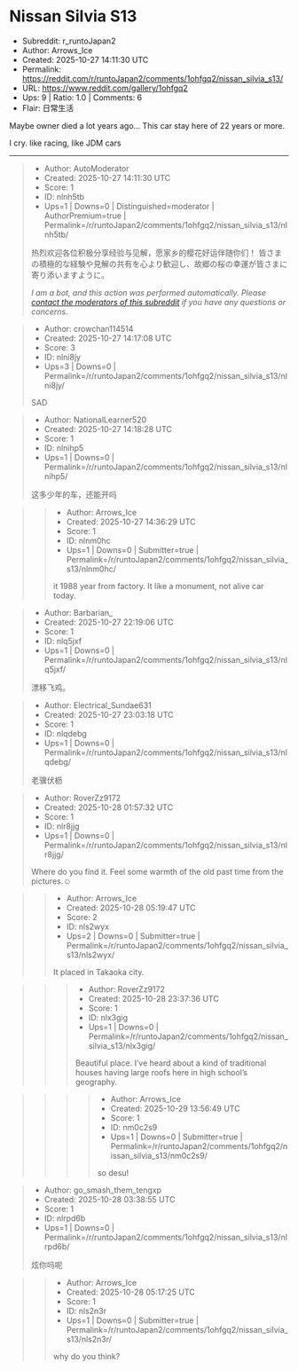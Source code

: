 # Nissan Silvia S13

- Subreddit: r_runtoJapan2
- Author: Arrows_Ice
- Created: 2025-10-27 14:11:30 UTC
- Permalink: https://reddit.com/r/runtoJapan2/comments/1ohfgq2/nissan_silvia_s13/
- URL: https://www.reddit.com/gallery/1ohfgq2
- Ups: 9 | Ratio: 1.0 | Comments: 6
- Flair: 日常生活


Maybe owner died a lot years ago... This car stay here of 22 years or
more.

I cry. like racing, like JDM cars


---

> - Author: AutoModerator
> - Created: 2025-10-27 14:11:30 UTC
> - Score: 1
> - ID: nlnh5tb
> - Ups=1 | Downs=0 | Distinguished=moderator | AuthorPremium=true | Permalink=/r/runtoJapan2/comments/1ohfgq2/nissan_silvia_s13/nlnh5tb/
>
> 热烈欢迎各位积极分享经验与见解，愿家乡的樱花好运伴随你们！
> 皆さまの積極的な経験や見解の共有を心より歓迎し、故郷の桜の幸運が皆さまに寄り添いますように。
> 
> *I am a bot, and this action was performed automatically. Please [contact the moderators of this subreddit](/message/compose/?to=/r/runtoJapan2) if you have any questions or concerns.*

> - Author: crowchan114514
> - Created: 2025-10-27 14:17:08 UTC
> - Score: 3
> - ID: nlni8jy
> - Ups=3 | Downs=0 | Permalink=/r/runtoJapan2/comments/1ohfgq2/nissan_silvia_s13/nlni8jy/
>
>   
> SAD

> - Author: NationalLearner520
> - Created: 2025-10-27 14:18:28 UTC
> - Score: 1
> - ID: nlnihp5
> - Ups=1 | Downs=0 | Permalink=/r/runtoJapan2/comments/1ohfgq2/nissan_silvia_s13/nlnihp5/
>
> 这多少年的车，还能开吗

>> - Author: Arrows_Ice
>> - Created: 2025-10-27 14:36:29 UTC
>> - Score: 1
>> - ID: nlnm0hc
>> - Ups=1 | Downs=0 | Submitter=true | Permalink=/r/runtoJapan2/comments/1ohfgq2/nissan_silvia_s13/nlnm0hc/
>>
>> it 1988 year from factory. It like a monument, not alive car today. 

> - Author: Barbarian_
> - Created: 2025-10-27 22:19:06 UTC
> - Score: 1
> - ID: nlq5jxf
> - Ups=1 | Downs=0 | Permalink=/r/runtoJapan2/comments/1ohfgq2/nissan_silvia_s13/nlq5jxf/
>
> 漂移飞鸡。

> - Author: Electrical_Sundae631
> - Created: 2025-10-27 23:03:18 UTC
> - Score: 1
> - ID: nlqdebg
> - Ups=1 | Downs=0 | Permalink=/r/runtoJapan2/comments/1ohfgq2/nissan_silvia_s13/nlqdebg/
>
> 老骥伏枥

> - Author: RoverZz9172
> - Created: 2025-10-28 01:57:32 UTC
> - Score: 1
> - ID: nlr8jjg
> - Ups=1 | Downs=0 | Permalink=/r/runtoJapan2/comments/1ohfgq2/nissan_silvia_s13/nlr8jjg/
>
> Where do you find it. Feel some warmth of the old past time from the pictures.☺️

>> - Author: Arrows_Ice
>> - Created: 2025-10-28 05:19:47 UTC
>> - Score: 2
>> - ID: nls2wyx
>> - Ups=2 | Downs=0 | Submitter=true | Permalink=/r/runtoJapan2/comments/1ohfgq2/nissan_silvia_s13/nls2wyx/
>>
>> It placed in Takaoka city.

>>> - Author: RoverZz9172
>>> - Created: 2025-10-28 23:37:36 UTC
>>> - Score: 1
>>> - ID: nlx3gig
>>> - Ups=1 | Downs=0 | Permalink=/r/runtoJapan2/comments/1ohfgq2/nissan_silvia_s13/nlx3gig/
>>>
>>> Beautiful place. I’ve heard about a kind of traditional houses having large roofs here in high school’s geography.

>>>> - Author: Arrows_Ice
>>>> - Created: 2025-10-29 13:56:49 UTC
>>>> - Score: 1
>>>> - ID: nm0c2s9
>>>> - Ups=1 | Downs=0 | Submitter=true | Permalink=/r/runtoJapan2/comments/1ohfgq2/nissan_silvia_s13/nm0c2s9/
>>>>
>>>> so desu! 

> - Author: go_smash_them_tengxp
> - Created: 2025-10-28 03:38:55 UTC
> - Score: 1
> - ID: nlrpd6b
> - Ups=1 | Downs=0 | Permalink=/r/runtoJapan2/comments/1ohfgq2/nissan_silvia_s13/nlrpd6b/
>
> 炫你吗呢

>> - Author: Arrows_Ice
>> - Created: 2025-10-28 05:17:25 UTC
>> - Score: 1
>> - ID: nls2n3r
>> - Ups=1 | Downs=0 | Submitter=true | Permalink=/r/runtoJapan2/comments/1ohfgq2/nissan_silvia_s13/nls2n3r/
>>
>> why do you think?
